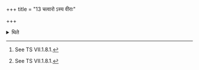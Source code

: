+++
title = "13 चत्वारो ऽस्य वीराः"

+++

<details><summary>थिते</summary>

13. It has been said in a Brāhmana-text[^1]: “Four heroic sons are born in his family: a good Hotr̥ priest, (a good Udgātr̥ priest, a good Adhvaryu priest and one good in assembly).[^1]   

[^1]: See TS VII.1.8.1.  

[^2]: susabheya: a good Brahman-priest according to Tālavr̥ndanivāsin.  
</details>
